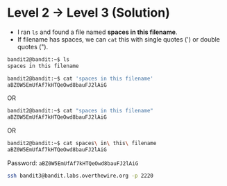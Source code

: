 # Level 2 -> Level 3 (Solution)

- I ran `ls` and found a file named **spaces in this filename**.
- If filename has spaces, we can `cat` this with single quotes (') or double quotes (").

```bash
bandit2@bandit:~$ ls
spaces in this filename
```

```bash
bandit2@bandit:~$ cat 'spaces in this filename'
aBZ0W5EmUfAf7kHTQeOwd8bauFJ2lAiG
```

OR

```bash
bandit2@bandit:~$ cat "spaces in this filename"
aBZ0W5EmUfAf7kHTQeOwd8bauFJ2lAiG
```

OR

```bash
bandit2@bandit:~$ cat spaces\ in\ this\ filename
aBZ0W5EmUfAf7kHTQeOwd8bauFJ2lAiG
```

Password: `aBZ0W5EmUfAf7kHTQeOwd8bauFJ2lAiG`

```bash
ssh bandit3@bandit.labs.overthewire.org -p 2220
```
